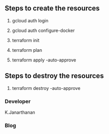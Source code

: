 ## Steps to create the resources

1. gcloud auth login

2. gcloud auth configure-docker

3. terraform init

4. terraform plan

5. terraform apply -auto-approve

## Steps to destroy the resources

1. terraform destroy -auto-approve

### Developer

K.Janarthanan

### Blog
